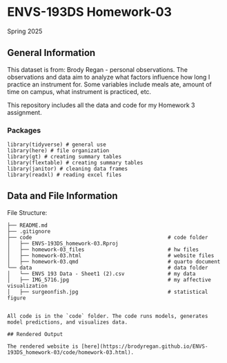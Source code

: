 # ENVS-193DS Homework-03

Spring 2025

## General Information

This dataset is from: Brody Regan - personal observations. The observations and data aim to analyze what factors influence how long I practice an instrument for. Some variables include meals ate, amount of time on campus, what instrument is practiced, etc. 

This repository includes all the data and code for my Homework 3 assignment. 

### Packages

```
library(tidyverse) # general use
library(here) # file organization
library(gt) # creating summary tables
library(flextable) # creating summary tables
library(janitor) # cleaning data frames
library(readxl) # reading excel files
```

## Data and File Information

File Structure:

```
├── README.md
├── .gitignore
├── code                                            # code folder
│   ├── ENVS-193DS_homework-03.Rproj                    
│   ├── homework-03_files                           # hw files
│   ├── homework-03.html                            # website files
│   ├── homework-03.qmd                             # quarto document
└── data                                            # data folder
│   └── ENVS 193 Data - Sheet1 (2).csv              # my data
│   ├── IMG_5716.jpg                                # my affective visualization                  
│   ├── surgeonfish.jpg                             # statistical figure
    

All code is in the `code` folder. The code runs models, generates model predictions, and visualizes data.

## Rendered Output

The rendered website is [here](https://brodyregan.github.io/ENVS-193DS_homework-03/code/homework-03.html). 



